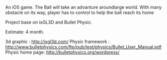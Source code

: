 An iOS game. The Ball will take an advanture aroundlarge world. With many obstacle on its way, player has to control to help the ball reach its home

Project base on isGL3D and Bullet Physic.

Estimate: 4 month.


3d graphic : http://isgl3d.com/
Physic framework : http://www.bulletphysics.com/ftp/pub/test/physics/Bullet_User_Manual.pdf
Physic home page: http://bulletphysics.org/wordpress/